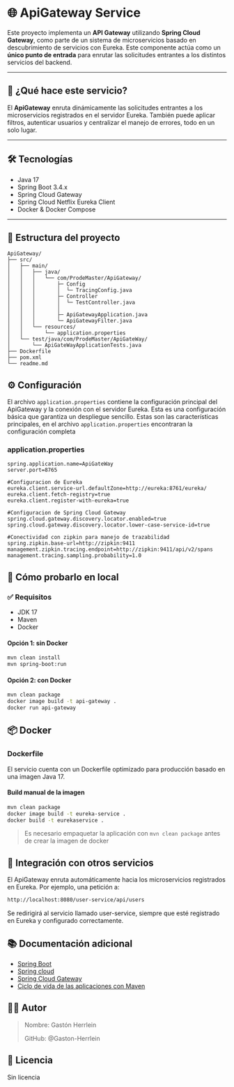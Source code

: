 # 🌐 ApiGateway Service

Este proyecto implementa un **API Gateway** utilizando **Spring Cloud Gateway**, como parte de un sistema de microservicios basado en descubrimiento de servicios con Eureka. Este componente actúa como un **único punto de entrada** para enrutar las solicitudes entrantes a los distintos servicios del backend.

---

## 🚀 ¿Qué hace este servicio?

El **ApiGateway** enruta dinámicamente las solicitudes entrantes a los microservicios registrados en el servidor Eureka. También puede aplicar filtros, autenticar usuarios y centralizar el manejo de errores, todo en un solo lugar.

---

## 🛠️ Tecnologías

- Java 17
- Spring Boot 3.4.x
- Spring Cloud Gateway
- Spring Cloud Netflix Eureka Client
- Docker & Docker Compose

---

## 📁 Estructura del proyecto

```plaintext
ApiGateway/
├── src/
│   ├── main/
│   │   ├── java/
│   │   │   └── com/ProdeMaster/ApiGateway/
│   │   │       ├─ Config
│   │   │       │  └─ TracingConfig.java
│   │   │       ├─ Controller
│   │   │       │  └─ TestController.java
│   │   │       │     
│   │   │       ├─ ApiGatewayApplication.java
│   │   │       └─ ApiGatewayFilter.java
│   │   └── resources/
│   │       └── application.properties
│   └── test/java/com/ProdeMaster/ApiGateWay/
│       └── ApiGateWayApplicationTests.java
├── Dockerfile
├── pom.xml
└── readme.md
```

## ⚙️ Configuración

El archivo `application.properties` contiene la configuración principal del ApiGateway y la conexión con el servidor Eureka. Esta es una configuración básica que garantiza un despliegue sencillo. Estas son las características principales, en el archivo  `application.properties` encontraran la configuración completa

### application.properties
```plaintext
spring.application.name=ApiGateWay
server.port=8765

#Configuracion de Eureka
eureka.client.service-url.defaultZone=http://eureka:8761/eureka/
eureka.client.fetch-registry=true
eureka.client.register-with-eureka=true

#Configuracion de Spring Cloud Gateway
spring.cloud.gateway.discovery.locator.enabled=true
spring.cloud.gateway.discovery.locator.lower-case-service-id=true

#Conectividad con zipkin para manejo de trazabilidad
spring.zipkin.base-url=http://zipkin:9411
management.zipkin.tracing.endpoint=http://zipkin:9411/api/v2/spans
management.tracing.sampling.probability=1.0
```

## 🧪 Cómo probarlo en local
### ✅ Requisitos
- JDK 17
- Maven
- Docker

#### Opción 1: sin Docker
```bash
mvn clean install
mvn spring-boot:run
```

#### Opción 2: con Docker
```bash
mvn clean package
docker image build -t api-gateway .
docker run api-gateway
```

## 📦 Docker

### Dockerfile

El servicio cuenta con un Dockerfile optimizado para producción basado en una imagen Java 17.

#### Build manual de la imagen
```bash
mvn clean package
docker image build -t eureka-service .
docker build -t eurekaservice .
```
> Es necesario empaquetar la aplicación con `mvn clean package` antes de crear la imagen de docker

## 🧩 Integración con otros servicios

El ApiGateway enruta automáticamente hacia los microservicios registrados en Eureka. Por ejemplo, una petición a:

```bash
http://localhost:8080/user-service/api/users
```
Se redirigirá al servicio llamado user-service, siempre que esté registrado en Eureka y configurado correctamente.

## 📚 Documentación adicional
* [Spring Boot](https://docs.spring.io/spring-boot/index.html)
* [Spring cloud](https://docs.spring.io/spring-cloud/docs/current/reference/html/)
* [Spring Cloud Gateway](https://docs.spring.io/spring-cloud-gateway/docs/current/reference/html/)
* [Ciclo de vida de las aplicaciones con Maven](https://keepcoding.io/blog/que-es-maven-lifecycle-y-sus-fases/)

## 🧑‍💻 Autor
> Nombre: Gastón Herrlein
>
> GitHub: @Gaston-Herrlein

## 📄 Licencia
Sin licencia